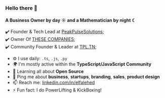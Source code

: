 ### Hello there 👋

#### A Business Owner by day ☼ and a Mathematician by night ☾

✔️ Founder & Tech Lead at [PeakPulseSolutions](https://linkedin.com/company/peakpulsesol/);<br>
✔️ Owner Of [THESE COMPANIES](https://mohamedelfaleh.com/companies-projects/);<br>
✔️ Community Founder & Leader at [TPL.TN](https://linktr.ee/tpl.tn);<br>

- ⚙️ I use daily: `.ts`, `.js`, `.py`
- 🌍 I'm mostly active within the **TypeScript/JavaScript Community**
- 🌱 Learning all about **Open Source**
- 💬 Ping me about **business**, **startups**, **branding**, **sales**, **product design**
- 📫 Reach me: [linkedin.com/in/elfalehed](https://linkedin.com/in/elfalehed)
- ⚡️ Fun fact: I do PowerLifting & KickBoxing! 

